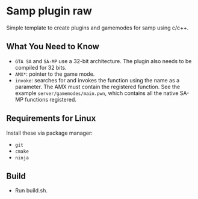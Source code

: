 # Samp plugin raw

Simple template to create plugins and gamemodes for samp using c/c++.

## What You Need to Know

 - `GTA SA` and `SA-MP` use a 32-bit architecture. The plugin also needs to be compiled for 32 bits.
 - `AMX*`: pointer to the game mode.
 - `invoke`: searches for and invokes the function using the name as a parameter. The AMX must contain the registered function. See the example `server/gamemodes/main.pwn`, which contains all the native SA-MP functions registered.

## Requirements for Linux

Install these via package manager:

 - `git`
 - `cmake`
 - `ninja`

## Build

 - Run build.sh.